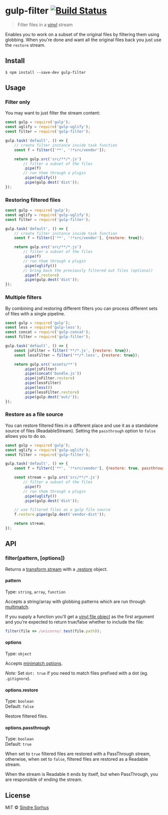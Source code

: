 # gulp-filter [![Build Status](https://travis-ci.org/sindresorhus/gulp-filter.svg?branch=master)](https://travis-ci.org/sindresorhus/gulp-filter)

> Filter files in a [vinyl](https://github.com/wearefractal/vinyl) stream

Enables you to work on a subset of the original files by filtering them using globbing. When you're done and want all the original files back you just use the `restore` stream.


## Install

```
$ npm install --save-dev gulp-filter
```


## Usage

### Filter only

You may want to just filter the stream content:

```js
const gulp = require('gulp');
const uglify = require('gulp-uglify');
const filter = require('gulp-filter');

gulp.task('default', () => {
	// create filter instance inside task function
	const f = filter(['**', '!*src/vendor']);

	return gulp.src('src/**/*.js')
		// filter a subset of the files
		.pipe(f)
		// run them through a plugin
		.pipe(uglify())
		.pipe(gulp.dest('dist'));
});
```

### Restoring filtered files

```js
const gulp = require('gulp');
const uglify = require('gulp-uglify');
const filter = require('gulp-filter');

gulp.task('default', () => {
	// create filter instance inside task function
	const f = filter(['**', '!*src/vendor'], {restore: true});

	return gulp.src('src/**/*.js')
		// filter a subset of the files
		.pipe(f)
		// run them through a plugin
		.pipe(uglify())
		// bring back the previously filtered out files (optional)
		.pipe(f.restore)
		.pipe(gulp.dest('dist'));
});
```

### Multiple filters

By combining and restoring different filters you can process different sets of files with a single pipeline.

```js
const gulp = require('gulp');
const less = require('gulp-less');
const concat = require('gulp-concat');
const filter = require('gulp-filter');

gulp.task('default', () => {
	const jsFilter = filter('**/*.js', {restore: true});
	const lessFilter = filter('**/*.less', {restore: true});

	return gulp.src('assets/**')
		.pipe(jsFilter)
		.pipe(concat('bundle.js'))
		.pipe(jsFilter.restore)
		.pipe(lessFilter)
		.pipe(less())
		.pipe(lessFilter.restore)
		.pipe(gulp.dest('out/'));
});
```

### Restore as a file source

You can restore filtered files in a different place and use it as a standalone source of files (ReadableStream). Setting the `passthrough` option to `false` allows you to do so.

```js
const gulp = require('gulp');
const uglify = require('gulp-uglify');
const filter = require('gulp-filter');

gulp.task('default', () => {
	const f = filter(['**', '!*src/vendor'], {restore: true, passthrough: false});

	const stream = gulp.src('src/**/*.js')
		// filter a subset of the files
		.pipe(f)
		// run them through a plugin
		.pipe(uglify())
		.pipe(gulp.dest('dist'));

	// use filtered files as a gulp file source
	f.restore.pipe(gulp.dest('vendor-dist'));

	return stream;
});
```


## API

### filter(pattern, [options])

Returns a [transform stream](http://nodejs.org/api/stream.html#stream_class_stream_transform) with a [.restore](#optionsrestore) object.

#### pattern

Type: `string`, `array`, `function`

Accepts a string/array with globbing patterns which are run through [multimatch](https://github.com/sindresorhus/multimatch).

If you supply a function you'll get a [vinyl file object](https://github.com/wearefractal/vinyl#file) as the first argument and you're expected to return true/false whether to include the file:

```js
filter(file => /unicorns/.test(file.path));
```

#### options

Type: `object`

Accepts [minimatch options](https://github.com/isaacs/minimatch#options).

*Note:* Set `dot: true` if you need to match files prefixed with a dot (eg. `.gitignore`).

#### options.restore

Type: `boolean`  
Default: `false`

Restore filtered files.

#### options.passthrough

Type: `boolean`  
Default: `true`

When set to `true` filtered files are restored with a PassThrough stream, otherwise, when set to `false`, filtered files are restored as a Readable stream.

When the stream is Readable it ends by itself, but when PassThrough, you are responsible of ending the stream.


## License

MIT © [Sindre Sorhus](http://sindresorhus.com)
